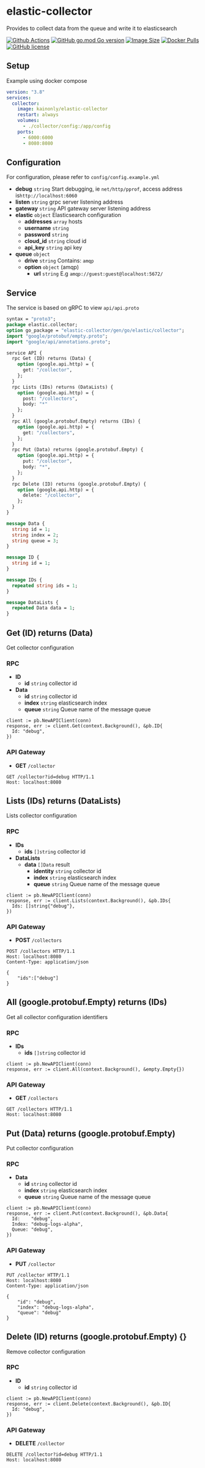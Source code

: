 # elastic-collector

Provides to collect data from the queue and write it to elasticsearch

[![Github Actions](https://img.shields.io/github/workflow/status/kain-lab/elastic-collector/release?style=flat-square)](https://github.com/kain-lab/elastic-collector/actions)
[![GitHub go.mod Go version](https://img.shields.io/github/go-mod/go-version/kain-lab/elastic-collector?style=flat-square)](https://github.com/kain-lab/elastic-collector)
[![Image Size](https://img.shields.io/docker/image-size/kainonly/elastic-collector?style=flat-square)](https://hub.docker.com/r/kainonly/elastic-collector)
[![Docker Pulls](https://img.shields.io/docker/pulls/kainonly/elastic-collector.svg?style=flat-square)](https://hub.docker.com/r/kainonly/elastic-collector)
[![GitHub license](https://img.shields.io/badge/license-MIT-blue.svg?style=flat-square)](https://raw.githubusercontent.com/kainonly/elastic-collector/master/LICENSE)

## Setup

Example using docker compose

```yaml
version: "3.8"
services: 
  collector:
    image: kainonly/elastic-collector
    restart: always
    volumes:
      - ./collector/config:/app/config
    ports:
      - 6000:6000
      - 8080:8080
```

## Configuration

For configuration, please refer to `config/config.example.yml`

- **debug** `string` Start debugging, ie `net/http/pprof`, access address is`http://localhost:6060`
- **listen** `string` grpc server listening address
- **gateway** `string` API gateway server listening address
- **elastic** `object` Elasticsearch configuration
    - **addresses** `array` hosts
    - **username** `string`
    - **password** `string`
    - **cloud_id** `string` cloud id
    - **api_key** `string` api key
- **queue** `object`
    - **drive** `string` Contains: `amqp`
    - **option** `object` (amqp) 
        - **url** `string` E.g `amqp://guest:guest@localhost:5672/`

## Service

The service is based on gRPC to view `api/api.proto`

```proto
syntax = "proto3";
package elastic.collector;
option go_package = "elastic-collector/gen/go/elastic/collector";
import "google/protobuf/empty.proto";
import "google/api/annotations.proto";

service API {
  rpc Get (ID) returns (Data) {
    option (google.api.http) = {
      get: "/collector",
    };
  }
  rpc Lists (IDs) returns (DataLists) {
    option (google.api.http) = {
      post: "/collectors",
      body: "*"
    };
  }
  rpc All (google.protobuf.Empty) returns (IDs) {
    option (google.api.http) = {
      get: "/collectors",
    };
  }
  rpc Put (Data) returns (google.protobuf.Empty) {
    option (google.api.http) = {
      put: "/collector",
      body: "*",
    };
  }
  rpc Delete (ID) returns (google.protobuf.Empty) {
    option (google.api.http) = {
      delete: "/collector",
    };
  }
}

message Data {
  string id = 1;
  string index = 2;
  string queue = 3;
}

message ID {
  string id = 1;
}

message IDs {
  repeated string ids = 1;
}

message DataLists {
  repeated Data data = 1;
}
```

## Get (ID) returns (Data)

Get collector configuration

### RPC

- **ID**
  - **id** `string` collector id
- **Data**
  - **id** `string` collector id
  - **index** `string` elasticsearch index
  - **queue** `string` Queue name of the message queue


```golang
client := pb.NewAPIClient(conn)
response, err := client.Get(context.Background(), &pb.ID{
  Id: "debug",
})
```

### API Gateway

- **GET** `/collector`

```http
GET /collector?id=debug HTTP/1.1
Host: localhost:8080
```

## Lists (IDs) returns (DataLists)

Lists collector configuration

### RPC

- **IDs**
  - **ids** `[]string` collector id
- **DataLists**
  - **data** `[]Data` result
    - **identity** `string` collector id
    - **index** `string` elasticsearch index
    - **queue** `string` Queue name of the message queue

```golang
client := pb.NewAPIClient(conn)
response, err := client.Lists(context.Background(), &pb.IDs{
  Ids: []string{"debug"},
})
```

### API Gateway

- **POST** `/collectors`

```http
POST /collectors HTTP/1.1
Host: localhost:8080
Content-Type: application/json

{
    "ids":["debug"]
}
```

## All (google.protobuf.Empty) returns (IDs)

Get all collector configuration identifiers

### RPC

- **IDs**
  - **ids** `[]string` collector id

```golang
client := pb.NewAPIClient(conn)
response, err := client.All(context.Background(), &empty.Empty{})
```

### API Gateway

- **GET** `/collectors`

```http
GET /collectors HTTP/1.1
Host: localhost:8080
```

## Put (Data) returns (google.protobuf.Empty)

Put collector configuration

### RPC

- **Data**
  - **id** `string` collector id
  - **index** `string` elasticsearch index
  - **queue** `string` Queue name of the message queue

```golang
client := pb.NewAPIClient(conn)
response, err := client.Put(context.Background(), &pb.Data{
  Id:    "debug",
  Index: "debug-logs-alpha",
  Queue: "debug",
})
```

### API Gateway

- **PUT** `/collector`

```http
PUT /collector HTTP/1.1
Host: localhost:8080
Content-Type: application/json

{
    "id": "debug",
    "index": "debug-logs-alpha",
    "queue": "debug"
}
```

## Delete (ID) returns (google.protobuf.Empty) {}

Remove collector configuration

### RPC

- **ID**
  - **id** `string` collector id

```golang
client := pb.NewAPIClient(conn)
response, err := client.Delete(context.Background(), &pb.ID{
  Id: "debug",
})
```

### API Gateway

- **DELETE** `/collector`

```http
DELETE /collector?id=debug HTTP/1.1
Host: localhost:8080
```